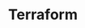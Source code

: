 ---
title:  "Terraform"
desc: "Your ship crash lands on a small planet. Use its resources to create buildings and grow your colony. But be careful at night, when the creatures come out to play."
time: 72 hours
time_es: 72 horas
made: Ludum Dare 38
display-order: 4
---